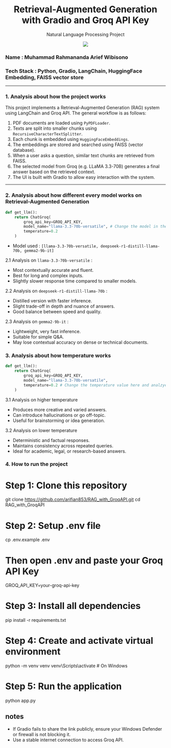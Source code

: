 <h1 align="center"> Retrieval-Augmented Generation with Gradio and Groq API Key</h1>
<p align="center"> Natural Language Processing Project</p>

<div align="center">
  <img src="https://img.shields.io/badge/python-3670A0?style=for-the-badge&logo=python&logoColor=ffdd54">
</div>

### Name : Muhammad Rahmananda Arief Wibisono  
### Tech Stack : Python, Gradio, LangChain, HuggingFace Embedding, FAISS vector store

---

### 1. Analysis about how the project works

This project implements a Retrieval-Augmented Generation (RAG) system using LangChain and Groq API. The general workflow is as follows:

1. PDF documents are loaded using `PyPDFLoader`.
2. Texts are split into smaller chunks using `RecursiveCharacterTextSplitter`.
3. Each chunk is embedded using `HuggingFaceEmbeddings`.
4. The embeddings are stored and searched using FAISS (vector database).
5. When a user asks a question, similar text chunks are retrieved from FAISS.
6. The selected model from Groq (e.g. LLaMA 3.3-70B) generates a final answer based on the retrieved context.
7. The UI is built with Gradio to allow easy interaction with the system.

---

### 2. Analysis about how different every model works on Retrieval-Augmented Generation

```python
def get_llm():
    return ChatGroq(
        groq_api_key=GROQ_API_KEY,
        model_name="llama-3.3-70b-versatile", # Change the model in the code
        temperature=0.2
    )
```
- Model used : ```[llama-3.3-70b-versatile, deepseek-r1-distill-llama-70b, gemma2-9b-it]```

2.1 Analysis on ```llama-3.3-70b-versatile``` : 
- Most contextually accurate and fluent.
- Best for long and complex inputs.
- Slightly slower response time compared to smaller models.

2.2 Analysis on ```deepseek-r1-distill-llama-70b``` : 
- Distilled version with faster inference.
- Slight trade-off in depth and nuance of answers.
- Good balance between speed and quality.

2.3 Analysis on ```gemma2-9b-it``` : 
- Lightweight, very fast inference.
- Suitable for simple Q&A.
- May lose contextual accuracy on dense or technical documents.

### 3. Analysis about how temperature works

```python
def get_llm():
    return ChatGroq(
        groq_api_key=GROQ_API_KEY,
        model_name="llama-3.3-70b-versatile",
        temperature=0.2 # Change the temperature value here and analzye
    )
```

3.1 Analysis on higher temperature 
- Produces more creative and varied answers.
- Can introduce hallucinations or go off-topic.
- Useful for brainstorming or idea generation.

3.2 Analysis on lower temperature
- Deterministic and factual responses.
- Maintains consistency across repeated queries.
- Ideal for academic, legal, or research-based answers.

### 4. How to run the project

# Step 1: Clone this repository
git clone https://github.com/arifian853/RAG_with_GroqAPI.git
cd RAG_with_GroqAPI

# Step 2: Setup .env file
cp .env.example .env
# Then open .env and paste your Groq API Key
GROQ_API_KEY=your-groq-api-key

# Step 3: Install all dependencies
pip install -r requirements.txt

# Step 4: Create and activate virtual environment
python -m venv venv
venv\Scripts\activate    # On Windows

# Step 5: Run the application
python app.py

## notes
- If Gradio fails to share the link publicly, ensure your Windows Defender or firewall is not blocking it.
- Use a stable internet connection to access Groq API.
```
